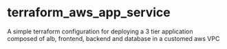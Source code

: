 # terraform_aws_app_service
A simple terraform configuration for deploying a 3 tier application composed of alb, frontend, backend and database in a customed aws VPC
